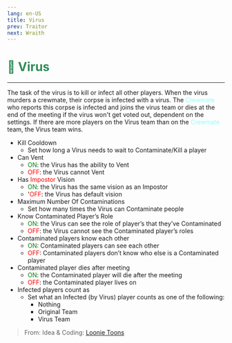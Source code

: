 ```yaml
---
lang: en-US
title: Virus
prev: Traitor
next: Wraith
---
```


# <font color="#2e8b57">🦠 <b>Virus</b></font> <Badge text="Killing" type="tip" vertical="middle"/>
---

The task of the virus is to kill or infect all other players. When the virus murders a crewmate, their corpse is infected with a virus. The <font color=#8cffff>Crewmate</font> who reports this corpse is infected and joins the virus team or dies at the end of the meeting if the virus won't get voted out, dependent on the settings. If there are more players on the Virus team than on the <font color=#8cffff>Crewmate</font> team, the Virus team wins.
* Kill Cooldown
  * Set how long a Virus needs to wait to  Contaminate/Kill a player
* Can Vent
  * <font color=green>ON</font>: the Virus has the ability to Vent
  * <font color=red>OFF</font>: the Virus cannot Vent
* Has <font color=red>Impostor</font> Vision
  * <font color=green>ON</font>: the Virus has the same vision as an Impostor
  * '<font color=red>OFF</font>: the Virus has default vision
* Maximum Number Of Contaminations
  * Set how many times the Virus can Contaminate people
* Know Contaminated Player’s Role
  * <font color=green>ON</font>: the Virus can see the role of player’s that they’ve Contaminated
  * <font color=red>OFF</font>: the Virus cannot see the Contaminated player’s roles
* Contaminated players know each other
  * <font color=green>ON</font>: Contaminated players can see each other
  * <font color=red>OFF</font>: Contaminated players don’t know who else is a Contaminated player
* Contaminated player dies after meeting
  * <font color=green>ON</font>: the Contaminated player will die after the meeting
  * <font color=red>OFF</font>: the Contaminated player lives on
* Infected players count as
  * Set what an Infected (by Virus) player counts as one of the following:
    * Nothing
    * Original Team
    * Virus Team
  
> From: Idea & Coding: [Loonie Toons](https://github.com/Loonie-Toons)